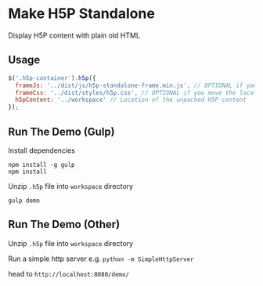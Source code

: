 # Make H5P Standalone
Display H5P content with plain old HTML

## Usage

```javascript
$('.h5p-container').h5p({
  frameJs: '../dist/js/h5p-standalone-frame.min.js', // OPTIONAL if you move the location of h5p-standalone-frame.min.js
  frameCss: '../dist/styles/h5p.css', // OPTIONAL if you move the location of h5p.css
  h5pContent: '../workspace' // Location of the unpacked H5P content
});
```

## Run The Demo (Gulp)

Install dependencies
```
npm install -g gulp
npm install
```

Unzip `.h5p` file into `workspace` directory

```
gulp demo
```

## Run The Demo (Other)

Unzip `.h5p` file into `workspace` directory

Run a simple http server e.g. `python -m SimpleHttpServer`

head to `http://localhost:8080/demo/`
